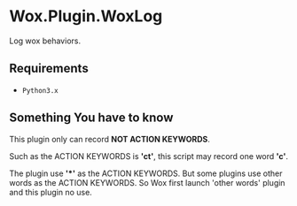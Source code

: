 # Wox.Plugin.WoxLog

Log wox behaviors.

## Requirements

-   `Python3.x`

## Something You have to know

This plugin only can record **NOT ACTION KEYWORDS**.

Such as the ACTION KEYWORDS is **'ct'**, this script may record one word **'c'**.

The plugin use **'\*'** as the ACTION KEYWORDS. But some plugins use other words as the ACTION KEYWORDS. So Wox first launch 'other words' plugin and this plugin no use.
